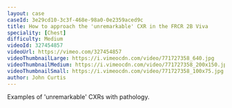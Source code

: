 ```yaml
---
layout: case
caseId: 3e29cd10-3c3f-468e-98a0-0e2359aced9c
title: How to approach the 'unremarkable' CXR in the FRCR 2B Viva
speciality: [Chest]
difficulty: Medium
videoId: 327454857
videoUrl: https://vimeo.com/327454857
videoThumbnailLarge: https://i.vimeocdn.com/video/771727358_640.jpg
videoThumbnailMedium: https://i.vimeocdn.com/video/771727358_200x150.jpg
videoThumbnailSmall: https://i.vimeocdn.com/video/771727358_100x75.jpg
author: John Curtis
---
```


Examples of 'unremarkable' CXRs with pathology.